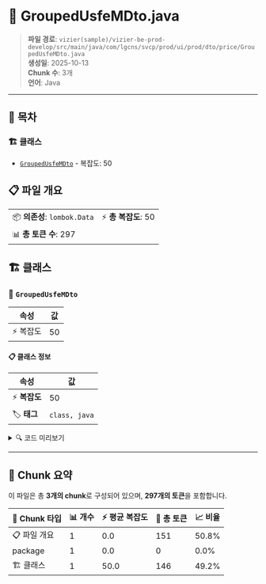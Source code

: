 # 📄 GroupedUsfeMDto.java

> **파일 경로**: `vizier(sample)/vizier-be-prod-develop/src/main/java/com/lgcns/svcp/prod/ui/prod/dto/price/GroupedUsfeMDto.java`  
> **생성일**: 2025-10-13  
> **Chunk 수**: 3개  
> **언어**: Java
---

## 📑 목차

### 🏗️ 클래스
- [`GroupedUsfeMDto`](#class-groupedusfemdto) - 복잡도: 50

## 📋 파일 개요

| | |
|--|--|
| 📦 **의존성**: `lombok.Data` | ⚡ **총 복잡도**: 50 |
| 📊 **총 토큰 수**: 297 |  |



## 🏗️ 클래스

### <a id="class-groupedusfemdto"></a>🎯 `GroupedUsfeMDto`

| 속성 | 값 |
|------|----|
| ⚡ 복잡도 | 50 |



#### 📋 클래스 정보

| 속성 | 값 |
|------|----|
| ⚡ **복잡도** | 50 || 📍 **라인 범위** | 6-6 |
| 🏷️ **태그** | `class, java` |

<details>
<summary>🔍 코드 미리보기</summary>

```java
public class GroupedUsfeMDto {

	public GroupedUsfeMDto(UsfeMDto usfeMDto) {
		this.generalDetails = new GeneralDetailFields(usfeMDto);
		this.additionalParams = new AdditionalParamFields(usfeMDto);
	}
	private GeneralDetailFields generalDetails;

	@Data
	public static class GeneralDetailFields {
		private String type;
		private String usfeCd;
		private String usfeNm;
		private String ratDivsCd;
		private String ioclDivsCd;
		private String usfeAplyUval;
		private String ratAplyUnitCd;
		private String useRat;
		private String ratAplyKdCd;
		private String valdStrtDtm;
		private String valdEndDtm;

		public GeneralDetailFields (UsfeMDto usfeMDto) {
			this.type = usfeMDto.getType();
			this.usfeCd = usfeMDto.getUsfeCd();
			this.usfeNm = usfeMDto.getUsfeNm();
			this.ratDivsCd = usfeMDto.g...
```

**Chunk 정보**
- 🆔 **ID**: `dfdee874880e`
- 📍 **라인**: 6-6
- 📊 **토큰**: 146
- 🏷️ **태그**: `class, java`

</details>

---





## 🧩 Chunk 요약

이 파일은 총 **3개의 chunk**로 구성되어 있으며, **297개의 토큰**을 포함합니다.

| 🧩 Chunk 타입 | 📊 개수 | ⚡ 평균 복잡도 | 📝 총 토큰 | 📈 비율 |
|---------------|--------|-------------|----------|--------|
| 📋 파일 개요 | 1 | 0.0 | 151 | 50.8% |
| package | 1 | 0.0 | 0 | 0.0% |
| 🏗️ 클래스 | 1 | 50.0 | 146 | 49.2% |

